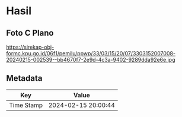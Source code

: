 # Hasil

## Foto C Plano

https://sirekap-obj-formc.kpu.go.id/06f1/pemilu/ppwp/33/03/15/20/07/3303152007008-20240215-002539--bb4670f7-2e9d-4c3a-9402-9289dda92e6e.jpg


## Metadata

| Key        | Value               |
| ---------- | ------------------- |
| Time Stamp | 2024-02-15 20:00:44 |



